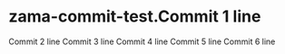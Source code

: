 # zama-commit-test.Commit 1 line
Commit 2 line
Commit 3 line
Commit 4 line
Commit 5 line
Commit 6 line
